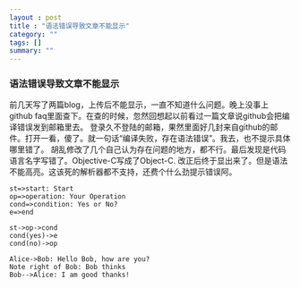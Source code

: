 ```yaml
---
layout : post
title : "语法错误导致文章不能显示"
category: ""
tags: []
summary: ""
---
```


### 语法错误导致文章不能显示
前几天写了两篇blog，上传后不能显示，一直不知道什么问题。晚上没事上github faq里面查下。在查的时候，忽然回想起以前看过一篇文章说github会把编译错误发到邮箱里去。
登录久不登陆的邮箱，果然里面好几封来自github的邮件。打开一看，傻了。就一句话“编译失败，存在语法错误”。我去，也不提示具体哪里错了。
胡乱修改了几个自己认为存在问题的地方，都不行。最后发现是代码语言名字写错了。Objective-C写成了Object-C. 改正后终于显出来了。但是语法不能高亮。这该死的解析器都不支持，还费个什么劲提示错误阿。

```flow
st=>start: Start
op=>operation: Your Operation
cond=>condition: Yes or No?
e=>end

st->op->cond
cond(yes)->e
cond(no)->op
```

```seq
Alice->Bob: Hello Bob, how are you?
Note right of Bob: Bob thinks
Bob-->Alice: I am good thanks!
```